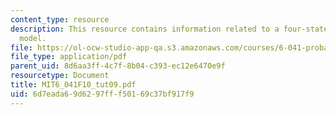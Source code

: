 ```yaml
---
content_type: resource
description: This resource contains information related to a four-state markov chain
  model.
file: https://ol-ocw-studio-app-qa.s3.amazonaws.com/courses/6-041-probabilistic-systems-analysis-and-applied-probability-fall-2010/6d7eada69d6297fff50169c37bf917f9_MIT6_041F10_tut09.pdf
file_type: application/pdf
parent_uid: 8d6aa3ff-4c7f-8b04-c393-ec12e6470e9f
resourcetype: Document
title: MIT6_041F10_tut09.pdf
uid: 6d7eada6-9d62-97ff-f501-69c37bf917f9
---
```

